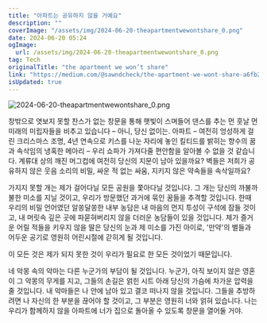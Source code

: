 ```yaml
---
title: "아파트는 공유하지 않을 거예요"
description: ""
coverImage: "/assets/img/2024-06-20-theapartmentwewontshare_0.png"
date: 2024-06-20 05:24
ogImage: 
  url: /assets/img/2024-06-20-theapartmentwewontshare_0.png
tag: Tech
originalTitle: "the apartment we won’t share"
link: "https://medium.com/@sawndcheck/the-apartment-we-wont-share-a6fb2d4051d7"
isUpdated: true
---
```





![2024-06-20-theapartmentwewontshare_0.png](/assets/img/2024-06-20-theapartmentwewontshare_0.png)

창밖으로 엿보지 못할 찬스가 없는 창문을 통해 햇빛이 스며들어 댄스를 추는 먼 훗날 먼 미래의 미립자들을 비추고 있습니다 – 아니, 당신 없이는. 아파트 – 여전히 엉성하게 걸린 크리스마스 조명, 4년 연속으로 키스를 나눈 자리에 놓인 킬티드를 밝히는 향수의 꿈과 속삭임의 냉혹한 메아리 – 우리 쇼파가 가져다줄 편안함을 알아볼 수 없을 것 같습니다. 계류대 상의 깨진 머그컵에 여전히 당신의 지문이 남아 있을까요? 벽들은 저희가 공유하지 않은 웃음 소리의 비밀, 싸운 적 없는 싸움, 지키지 않은 약속들을 속삭일까요?

가지지 못할 개는 제가 걸어다닐 모든 공원을 쫓아다닐 것입니다. 그 개는 당신의 까불까불한 미소를 지닐 것이고, 우리가 방문했던 과거에 묶인 꿈들을 추격할 것입니다. 한때 우리의 비밀 언어였던 알쏭달쏭한 내부 농담은 내 마음의 먼지 투성이 구석에 잠들 것이고, 내 머릿속 깊은 곳에 파묻혀버리지 않을 더러운 농담들이 있을 것입니다. 제가 즐거운 어릴 적들을 키우지 않을 딸은 당신의 눈과 제 미소를 가진 아이로, '만약'의 별들과 어두운 공기로 영원히 어린시절에 갇히게 될 것입니다.

이 모든 것은 제가 되지 못한 것이 우리가 필요로 한 모든 것이었기 때문입니다.

<div class="content-ad"></div>

네 악몽 속의 악마는 다른 누군가의 부담이 될 것입니다. 누군가, 아직 보이지 않은 영혼이 그 악몽의 무게를 지고, 그들의 손길은 얽힌 시트 아래 당신의 가슴에 차가운 압력을 줄 것입니다. 내 악마들은 나 안에 남아 있고 결코 떠나지 않을 것입니다. 그들을 추방하려면 나 자신의 한 부분을 끊어야 할 것이고, 그 부분은 영원히 너와 얽혀 있습니다. 나는 우리가 함께하지 않을 아파트에 너가 집으로 돌아올 수 있도록 창문을 열어둘 거야.
